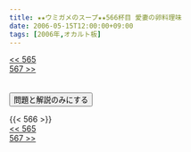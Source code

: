 ```yaml
---
title: ★★ウミガメのスープ★★566杯目 愛妻の卵料理味
date: 2006-05-15T12:00:00+09:00
tags: [2006年,オカルト板]
---
```

<div class="th_left"><a href="../565"><< 565</a></div>
<div class="th_right"><a href="../567">567 >></a></div>
<br><br>
<script src="../../js/cupsoup.js"></script>
<form>
<input type="button" value="問題と解説のみにする" onClick="toggleCupsoup()">
</form>
{{< 566 >}}
<div class="th_left"><a href="../565"><< 565</a></div>
<div class="th_right"><a href="../567">567 >></a></div>